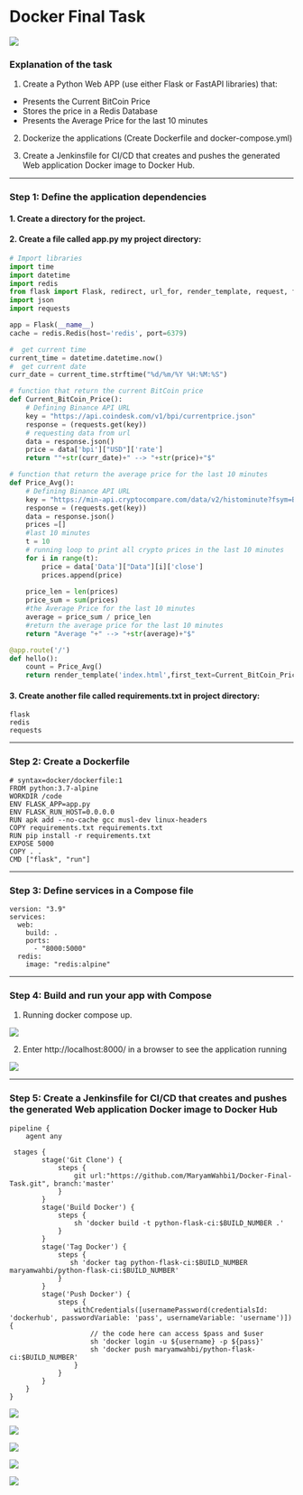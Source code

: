 # Docker Final Task
![](https://media.jvt.me/b0bf1d8c2f.png)

### Explanation of the task

1. Create a Python Web APP (use either Flask or FastAPI libraries) that:
- Presents the Current BitCoin Price
- Stores the price in a Redis Database
- Presents the Average Price for the last 10 minutes
2. Dockerize the applications (Create Dockerfile and docker-compose.yml)

3. Create a Jenkinsfile for CI/CD that creates and pushes the generated Web application Docker image to Docker Hub.

------------


### Step 1: Define the application dependencies
#### 1. Create a directory for the project.

#### 2. Create a file called app.py my project directory:
```python
# Import libraries
import time
import datetime
import redis
from flask import Flask, redirect, url_for, render_template, request, flash
import json
import requests

app = Flask(__name__)
cache = redis.Redis(host='redis', port=6379)

#  get current time
current_time = datetime.datetime.now()
#  get current date
curr_date = current_time.strftime("%d/%m/%Y %H:%M:%S")

# function that return the current BitCoin price
def Current_BitCoin_Price():
    # Defining Binance API URL
    key = "https://api.coindesk.com/v1/bpi/currentprice.json"
    response = (requests.get(key))
    # requesting data from url
    data = response.json()
    price = data['bpi']["USD"]['rate']
    return ""+str(curr_date)+" --> "+str(price)+"$"

# function that return the average price for the last 10 minutes
def Price_Avg():
    # Defining Binance API URL
    key = "https://min-api.cryptocompare.com/data/v2/histominute?fsym=BTC&tsym=USD&limit=10"
    response = (requests.get(key))
    data = response.json()
    prices =[]   
    #last 10 minutes
    t = 10
    # running loop to print all crypto prices in the last 10 minutes
    for i in range(t):
        price = data['Data']["Data"][i]['close']
        prices.append(price)
             
    price_len = len(prices)
    price_sum = sum(prices)
    #the Average Price for the last 10 minutes
    average = price_sum / price_len 
    #return the average price for the last 10 minutes
    return "Average "+" --> "+str(average)+"$"

@app.route('/')
def hello():
    count = Price_Avg()
    return render_template('index.html',first_text=Current_BitCoin_Price(),second_text=Price_Avg())
```
#### 3. Create another file called requirements.txt in project directory:
```
flask
redis
requests

```

------------


### Step 2: Create a Dockerfile
```
# syntax=docker/dockerfile:1
FROM python:3.7-alpine
WORKDIR /code
ENV FLASK_APP=app.py
ENV FLASK_RUN_HOST=0.0.0.0
RUN apk add --no-cache gcc musl-dev linux-headers
COPY requirements.txt requirements.txt
RUN pip install -r requirements.txt
EXPOSE 5000
COPY . .
CMD ["flask", "run"]
```

------------


### Step 3: Define services in a Compose file
```
version: "3.9"
services:
  web:
    build: .
    ports:
      - "8000:5000"
  redis:
    image: "redis:alpine"
```

------------


### Step 4: Build and run your app with Compose
1. Running docker compose up.

[![](https://github.com/MaryamWahbi1/Docker-Final-Task/blob/master/screenshots/docker_compose_up.PNG?raw=true)](https://github.com/MaryamWahbi1/Docker-Final-Task/blob/master/screenshots/docker_compose_up.PNG?raw=true)

2. Enter http://localhost:8000/ in a browser to see the application running

[![](https://github.com/MaryamWahbi1/Docker-Final-Task/blob/master/screenshots/BitCoin_Price_HTML.PNG?raw=true)](https://github.com/MaryamWahbi1/Docker-Final-Task/blob/master/screenshots/BitCoin_Price_HTML.PNG?raw=true)

------------
### Step 5: Create a Jenkinsfile for CI/CD that creates and pushes the generated Web application Docker image to Docker Hub
```
pipeline {
    agent any

 stages {
        stage('Git Clone') {
            steps {
                git url:"https://github.com/MaryamWahbi1/Docker-Final-Task.git", branch:'master'
            }
        }
        stage('Build Docker') {
            steps {
                sh 'docker build -t python-flask-ci:$BUILD_NUMBER .'
            }
        }
        stage('Tag Docker') {
            steps {
               sh 'docker tag python-flask-ci:$BUILD_NUMBER maryamwahbi/python-flask-ci:$BUILD_NUMBER'
            }
        }
        stage('Push Docker') {
            steps {
                withCredentials([usernamePassword(credentialsId: 'dockerhub', passwordVariable: 'pass', usernameVariable: 'username')]) {
                    // the code here can access $pass and $user
                    sh 'docker login -u ${username} -p ${pass}'
                    sh 'docker push maryamwahbi/python-flask-ci:$BUILD_NUMBER'
                }
            }
        }
    }
}
```
[![](https://github.com/MaryamWahbi1/Docker-Final-Task/blob/master/screenshots/pipline.PNG?raw=true)](https://github.com/MaryamWahbi1/Docker-Final-Task/blob/master/screenshots/pipline.PNG?raw=true)

[![](https://github.com/MaryamWahbi1/Docker-Final-Task/blob/master/screenshots/Dockerhub.PNG?raw=true)](https://github.com/MaryamWahbi1/Docker-Final-Task/blob/master/screenshots/Dockerhub.PNG?raw=true)


[![](https://github.com/MaryamWahbi1/Docker-Final-Task/blob/master/screenshots/docker_pull.PNG?raw=true)](https://github.com/MaryamWahbi1/Docker-Final-Task/blob/master/screenshots/docker_pull.PNG?raw=true)


[![](https://github.com/MaryamWahbi1/Docker-Final-Task/blob/master/screenshots/docker_images.PNG?raw=true)](https://github.com/MaryamWahbi1/Docker-Final-Task/blob/master/screenshots/docker_images.PNG?raw=true)

[![](https://github.com/MaryamWahbi1/Docker-Final-Task/blob/master/screenshots/curl.PNG?raw=true)](https://github.com/MaryamWahbi1/Docker-Final-Task/blob/master/screenshots/curl.PNG?raw=true)

